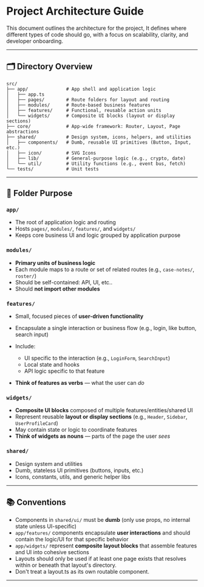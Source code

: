 # Project Architecture Guide

This document outlines the architecture for the project, It defines where different types of code should go, with a focus on scalability, clarity, and developer onboarding.

---

## 🗂 Directory Overview

```
src/
├── app/              # App shell and application logic
│   ├── app.ts
│   ├── pages/        # Route folders for layout and routing
│   ├── modules/      # Route-based business features
│   ├── features/     # Functional, reusable action units
│   └── widgets/      # Composite UI blocks (layout or display sections)
├── core/             # App-wide framework: Router, Layout, Page abstractions
├── shared/           # Design system, icons, helpers, and utilities
│   ├── components/   # Dumb, reusable UI primitives (Button, Input, etc.)
│   ├── icon/         # SVG Icons
│   ├── lib/          # General-purpose logic (e.g., crypto, date)
│   └── util/         # Utility functions (e.g., event bus, fetch)
└── tests/            # Unit tests
```

---

## 📁 Folder Purpose

### `app/`

- The root of application logic and routing
- Hosts `pages/`, `modules/`, `features/`, and `widgets/`
- Keeps core business UI and logic grouped by application purpose

### `modules/`

- **Primary units of business logic**
- Each module maps to a route or set of related routes (e.g., `case-notes/`, `roster/`)
- Should be self-contained: API, UI, etc..
- Should **not import other modules**

### `features/`

- Small, focused pieces of **user-driven functionality**
- Encapsulate a single interaction or business flow (e.g., login, like button, search input)
- Include:

  - UI specific to the interaction (e.g., `LoginForm`, `SearchInput`)
  - Local state and hooks
  - API logic specific to that feature

- **Think of features as verbs** — what the user can _do_

### `widgets/`

- **Composite UI blocks** composed of multiple features/entities/shared UI
- Represent reusable **layout or display sections** (e.g., `Header`, `Sidebar`, `UserProfileCard`)
- May contain state or logic to coordinate features
- **Think of widgets as nouns** — parts of the page the user _sees_

### `shared/`

- Design system and utilities
- Dumb, stateless UI primitives (buttons, inputs, etc.)
- Icons, constants, utils, and generic helper libs

---

## 📚 Conventions

- Components in `shared/ui/` must be **dumb** (only use props, no internal state unless UI-specific)
- `app/features/` components encapsulate **user interactions** and should contain the logic/UI for that specific behavior
- `app/widgets/` represent **composite layout blocks** that assemble features and UI into cohesive sections
- Layouts should only be used if at least one page exists that resolves within or beneath that layout's directory.
- Don't treat a layout.ts as its own routable component.

---
